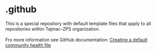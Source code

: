 # .github
This is a special repository with default template files that apply to all repositories within Tajmac-ZPS organization.\
\
Fro more information see GitHub documentation: [Creating a default community health file](https://docs.github.com/en/communities/setting-up-your-project-for-healthy-contributions/creating-a-default-community-health-file)
